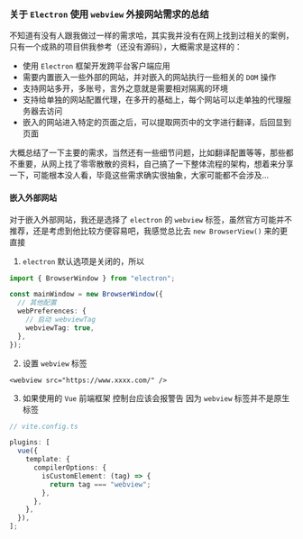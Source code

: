 ### 关于 `Electron` 使用 `webview` 外接网站需求的总结

不知道有没有人跟我做过一样的需求哈，其实我并没有在网上找到过相关的案例，只有一个成熟的项目供我参考（还没有源码），大概需求是这样的：

- 使用 `Electron` 框架开发跨平台客户端应用
- 需要内置嵌入一些外部的网站，并对嵌入的网站执行一些相关的 `DOM` 操作
- 支持网站多开，多账号，言外之意就是需要相对隔离的环境
- 支持给单独的网站配置代理，在多开的基础上，每个网站可以走单独的代理服务器去访问
- 嵌入的网站进入特定的页面之后，可以提取网页中的文字进行翻译，后回显到页面

大概总结了一下主要的需求，当然还有一些细节问题，比如翻译配置等等，那些都不重要，从网上找了零零散散的资料，自己搞了一下整体流程的架构，想着来分享一下，可能根本没人看，毕竟这些需求确实很抽象，大家可能都不会涉及...

#### 嵌入外部网站

对于嵌入外部网站，我还是选择了 `electron` 的 `webview` 标签，虽然官方可能并不推荐，还是考虑到他比较方便容易吧，我感觉总比去 `new BrowserView()` 来的更直接

1. `electron` 默认选项是关闭的，所以

```ts
import { BrowserWindow } from "electron";

const mainWindow = new BrowserWindow({
  // 其他配置
  webPreferences: {
    // 启动 webviewTag
    webviewTag: true,
  },
});
```

2. 设置 `webview` 标签

```vue
<webview src="https://www.xxxx.com/" />
```

3. 如果使用的 `Vue` 前端框架 控制台应该会报警告 因为 `webview` 标签并不是原生标签

```ts
// vite.config.ts

plugins: [
  vue({
    template: {
      compilerOptions: {
        isCustomElement: (tag) => {
          return tag === "webview";
        },
      },
    },
  }),
];
```
